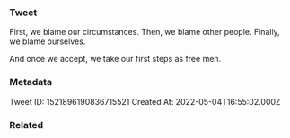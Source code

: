 ### Tweet
First, we blame our circumstances.
Then, we blame other people.
Finally, we blame ourselves.

And once we accept, we take our first steps as free men.

### Metadata
Tweet ID: 1521896190836715521
Created At: 2022-05-04T16:55:02.000Z

### Related

